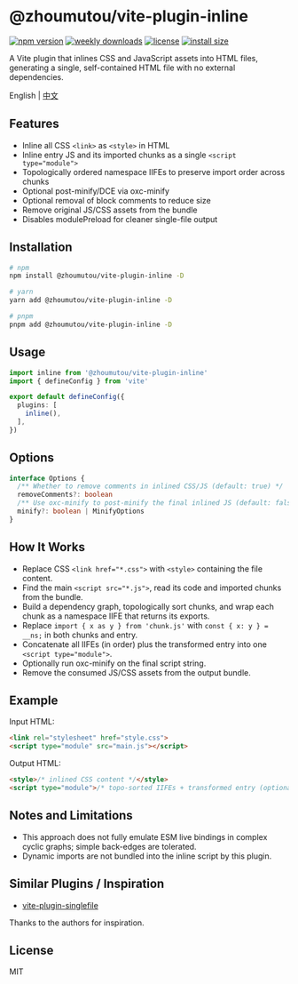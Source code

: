 # @zhoumutou/vite-plugin-inline

[![npm version](https://img.shields.io/npm/v/@zhoumutou/vite-plugin-inline.svg)](https://www.npmjs.com/package/@zhoumutou/vite-plugin-inline)
[![weekly downloads](https://img.shields.io/npm/dw/@zhoumutou/vite-plugin-inline)](https://www.npmjs.com/package/@zhoumutou/vite-plugin-inline)
[![license](https://img.shields.io/npm/l/@zhoumutou/vite-plugin-inline)](https://github.com/zhoumutou/vite-plugin-inline/blob/main/LICENSE)
[![install size](https://packagephobia.com/badge?p=@zhoumutou/vite-plugin-inline)](https://packagephobia.com/result?p=@zhoumutou/vite-plugin-inline)

A Vite plugin that inlines CSS and JavaScript assets into HTML files, generating a single, self-contained HTML file with no external dependencies.

English | [中文](./README.zh_CN.md)

## Features

- Inline all CSS `<link>` as `<style>` in HTML
- Inline entry JS and its imported chunks as a single `<script type="module">`
- Topologically ordered namespace IIFEs to preserve import order across chunks
- Optional post-minify/DCE via oxc-minify
- Optional removal of block comments to reduce size
- Remove original JS/CSS assets from the bundle
- Disables modulePreload for cleaner single-file output

## Installation

```bash
# npm
npm install @zhoumutou/vite-plugin-inline -D

# yarn
yarn add @zhoumutou/vite-plugin-inline -D

# pnpm
pnpm add @zhoumutou/vite-plugin-inline -D
```

## Usage

```ts
import inline from '@zhoumutou/vite-plugin-inline'
import { defineConfig } from 'vite'

export default defineConfig({
  plugins: [
    inline(),
  ],
})
```

## Options

```ts
interface Options {
  /** Whether to remove comments in inlined CSS/JS (default: true) */
  removeComments?: boolean
  /** Use oxc-minify to post-minify the final inlined JS (default: false) */
  minify?: boolean | MinifyOptions
}
```

## How It Works

- Replace CSS `<link href="*.css">` with `<style>` containing the file content.
- Find the main `<script src="*.js">`, read its code and imported chunks from the bundle.
- Build a dependency graph, topologically sort chunks, and wrap each chunk as a namespace IIFE that returns its exports.
- Replace `import { x as y } from 'chunk.js'` with `const { x: y } = __ns;` in both chunks and entry.
- Concatenate all IIFEs (in order) plus the transformed entry into one `<script type="module">`.
- Optionally run oxc-minify on the final script string.
- Remove the consumed JS/CSS assets from the output bundle.

## Example

Input HTML:

```html
<link rel="stylesheet" href="style.css">
<script type="module" src="main.js"></script>
```

Output HTML:

```html
<style>/* inlined CSS content */</style>
<script type="module">/* topo-sorted IIFEs + transformed entry (optionally minified) */</script>
```

## Notes and Limitations

- This approach does not fully emulate ESM live bindings in complex cyclic graphs; simple back-edges are tolerated.
- Dynamic imports are not bundled into the inline script by this plugin.

## Similar Plugins / Inspiration

- [vite-plugin-singlefile](https://github.com/richardtallent/vite-plugin-singlefile)

Thanks to the authors for inspiration.

## License

MIT
